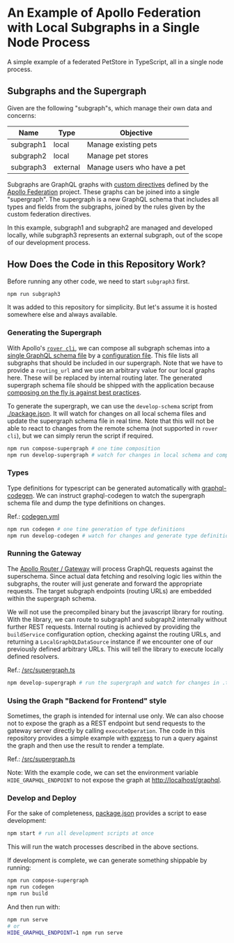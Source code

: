 # An Example of Apollo Federation with Local Subgraphs in a Single Node Process

A simple example of a federated PetStore in TypeScript, all in a single node process.

## Subgraphs and the Supergraph

Given are the following "subgraph"s, which manage their own data and concerns:

| Name      | Type     | Objective                   |
| --------- | -------- | --------------------------- |
| subgraph1 | local    | Manage existing pets        |
| subgraph2 | local    | Manage pet stores           |
| subgraph3 | external | Manage users who have a pet |

Subgraphs are GraphQL graphs with [custom directives](https://www.apollographql.com/docs/apollo-server/schema/directives/#custom-directives) defined by the [Apollo Federation](https://www.apollographql.com/docs/federation/) project.
These graphs can be joined into a single "supergraph". The supergraph is a new GraphQL schema that includes all types and fields from the subgraphs, joined by the rules given by the custom federation directives.

In this example, subgraph1 and subgraph2 are managed and developed locally, while subgraph3 represents an external subgraph, out of the scope of our development process.

## How Does the Code in this Repository Work?

Before running any other code, we need to start `subgraph3` first.

```bash
npm run subgraph3
```

It was added to this repository for simplicity. But let's assume it is hosted somewhere else and always available.

### Generating the Supergraph

With Apollo's [`rover cli`](https://www.apollographql.com/docs/rover/), we can compose all subgraph schemas into a [single GraphQL schema file](./src/supergraph.graphqls) by a [configuration file](supergraph.yml). This file lists all subgraphs that should be included in our supergraph. Note that we have to provide a `routing_url` and we use an arbitrary value for our local graphs here. These will be replaced by internal routing later. The generated supergraph schema file should be shipped with the application because [composing on the fly is against best practices](https://www.apollographql.com/docs/federation/quickstart/setup/#supergraph-schema-composition).

To generate the supergraph, we can use the `develop-schema` script from [./package.json](package.json). It will watch for changes on all local schema files and update the supergraph schema file in real time. Note that this will not be able to react to changes from the remote schema (not supported in `rover cli`), but we can simply rerun the script if required.

```bash
npm run compose-supergraph # one time composition
npm run develop-supergraph # watch for changes in local schema and compose
```

### Types

Type definitions for typescript can be generated automatically with [graphql-codegen](https://the-guild.dev/graphql/codegen).
We can instruct graphql-codegen to watch the supergraph schema file and dump the type definitions on changes.

Ref.: [codegen.yml](codegen.yml)

```bash
npm run codegen # one time generation of type definitions
npm run develop-codegen # watch for changes and generate type definitions
```

### Running the Gateway

The [Apollo Router / Gateway](https://www.apollographql.com/docs/federation/building-supergraphs/router) will process GraphQL requests against the superschema. Since actual data fetching and resolving logic lies within the subgraphs, the router will just generate and forward the appropriate requests. The target subgraph endpoints (routing URLs) are embedded within the supergraph schema.

We will not use the precompiled binary but the javascript library for routing. With the library, we can route to subgraph1 and subgraph2 internally without further REST requests. Internal routing is achieved by providing the `buildService` configuration option, checking against the routing URLs, and returning a `LocalGraphQLDataSource` instance if we encounter one of our previously defined arbitrary URLs. This will tell the library to execute locally defined resolvers.

Ref.: [/src/supergraph.ts](/src/supergraph.ts)

```bash
npm develop-supergraph # run the supergraph and watch for changes in .ts files
```

### Using the Graph "Backend for Frontend" style

Sometimes, the graph is intended for internal use only. We can also choose not to expose the graph as a REST endpoint but send requests to the gateway server directly by calling `executeOperation`.
The code in this repository provides a simple example with [express](https://expressjs.com/) to run a query against the graph and then use the result to render a template.

Ref.: [/src/supergraph.ts](/src/supergraph.ts)

Note: With the example code, we can set the environment variable `HIDE_GRAPHQL_ENDPOINT` to not expose the graph at [http://localhost/graphql](http://localhost/graphql).

### Develop and Deploy

For the sake of completeness, [package.json](package.json) provides a script to ease development:

```bash
npm start # run all development scripts at once
```

This will run the watch processes described in the above sections.

If development is complete, we can generate something shippable by running:

```bash
npm run compose-supergraph
npm run codegen
npm run build
```

And then run with:

```bash
npm run serve
# or
HIDE_GRAPHQL_ENDPOINT=1 npm run serve
```
